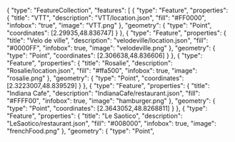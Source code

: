 {
  "type": "FeatureCollection",
  "features": [
    {
      "type": "Feature",
      "properties": {
        "title": "VTT",
        "description": "VTT/location.json",
        "fill": "#FF0000",
        "infobox": "true",
        "image": "VTT.png"
      },
      "geometry": {
        "type": "Point",
        "coordinates": [2.29935,48.836747]
      }
    },
    {
      "type": "Feature",
      "properties": {
        "title": "Velo de ville",
        "description": "velodeville/location.json",
        "fill": "#0000FF",
        "infobox": true,
        "image": "velodeville.png"
      },
      "geometry": {
        "type": "Point",
        "coordinates": [2.306638,48.836606]
      }
    },
    {
      "type": "Feature",
      "properties": {
        "title": "Rosalie",
        "description": "Rosalie/location.json",
        "fill": "#ffa500",
        "infobox": true,
        "image": "rosalie.png"
      },
      "geometry": {
        "type": "Point",
        "coordinates": [2.3223007,48.839529]
      }
    },
    {
      "type": "Feature",
      "properties": {
        "title": "Indiana Cafe",
        "description": "IndianaCafe/restaurant.json",
        "fill": "#FFFF00",
        "infobox": true,
        "image": "hamburger.png"
      },
      "geometry": {
        "type": "Point",
        "coordinates": [2.3643052,48.8268811]
      }
    },
    {
      "type": "Feature",
      "properties": {
        "title": "Le Saotico",
        "description": "LeSaotico/restaurant.json",
        "fill": "#008000",
        "infobox": true,
        "image": "frenchFood.png"
      },
      "geometry": {
        "type": "Point",
